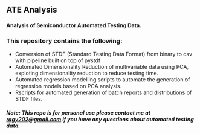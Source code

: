 ## ATE Analysis
#### Analysis of Semiconductor Automated Testing Data.
### This repository contains the following:
* Conversion of STDF (Standard Testing Data Format) from binary to csv with pipeline built on top of pystdf
* Automated Dimensionality Reduction of multivariable data using PCA, exploting dimensionality reduction to reduce testing time.
* Automated regression modelling scripts to automate the generation of regression models based on PCA analysis.
* Rscripts for automated generation of batch reports and distributions of STDF files.


##### Note: This repo is for personal use please contact me at ragy202@gmail.com if you have any questions about automated testing data.
